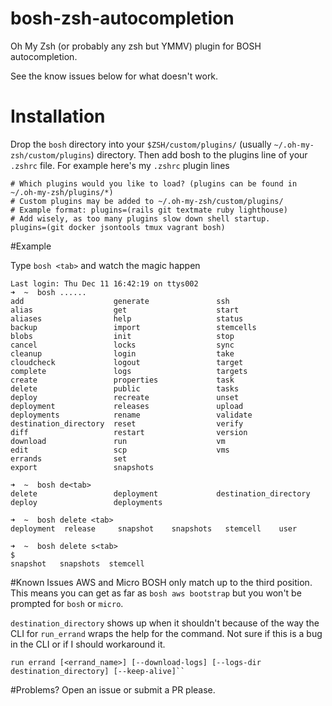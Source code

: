 bosh-zsh-autocompletion
=======================

Oh My Zsh (or probably any zsh but YMMV) plugin for BOSH autocompletion. 

See the know issues below for what doesn't work.

Installation 
============

Drop the ```bosh``` directory into your ```$ZSH/custom/plugins/``` (usually ```~/.oh-my-zsh/custom/plugins```) directory. Then add bosh to the plugins line of your ```.zshrc``` file. For example here's my ```.zshrc``` plugin lines

    # Which plugins would you like to load? (plugins can be found in ~/.oh-my-zsh/plugins/*)
    # Custom plugins may be added to ~/.oh-my-zsh/custom/plugins/
    # Example format: plugins=(rails git textmate ruby lighthouse)
    # Add wisely, as too many plugins slow down shell startup.
    plugins=(git docker jsontools tmux vagrant bosh)
    
    
#Example

Type ```bosh <tab>``` and watch the magic happen

    Last login: Thu Dec 11 16:42:19 on ttys002
    ➜  ~  bosh ......                                                                  
    add                    generate               ssh
    alias                  get                    start
    aliases                help                   status
    backup                 import                 stemcells
    blobs                  init                   stop
    cancel                 locks                  sync
    cleanup                login                  take
    cloudcheck             logout                 target
    complete               logs                   targets
    create                 properties             task
    delete                 public                 tasks
    deploy                 recreate               unset
    deployment             releases               upload
    deployments            rename                 validate
    destination_directory  reset                  verify
    diff                   restart                version
    download               run                    vm
    edit                   scp                    vms
    errands                set
    export                 snapshots
    
    ➜  ~  bosh de<tab>                                                            
    delete                 deployment             destination_directory
    deploy                 deployments

    ➜  ~  bosh delete <tab>                                                           
    deployment  release     snapshot    snapshots   stemcell    user
    
    ➜  ~  bosh delete s<tab>                                                           $
	snapshot   snapshots  stemcell
	
#Known Issues
AWS and Micro BOSH only match up to the third position. This means you can get as far as ```bosh aws bootstrap``` but you won't be prompted for ```bosh``` or ```micro```.

```destination_directory``` shows up when it shouldn't because of the way the CLI for ```run_errand``` wraps the help for the command. Not sure if this is a bug in the CLI or if I should workaround it. 

    run errand [<errand_name>] [--download-logs] [--logs-dir
    destination_directory] [--keep-alive]``

#Problems? 
Open an issue or submit a PR please. 
